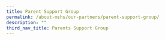 ```yaml
---
title: Parent Support Group
permalink: /about-mshs/our-partners/parent-support-group/
description: ""
third_nav_title: Parents Support Group
---
```

